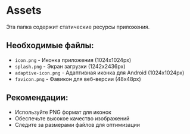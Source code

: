 # Assets

Эта папка содержит статические ресурсы приложения.

## Необходимые файлы:
- `icon.png` - Иконка приложения (1024x1024px)
- `splash.png` - Экран загрузки (1242x2436px)
- `adaptive-icon.png` - Адаптивная иконка для Android (1024x1024px)
- `favicon.png` - Фавикон для веб-версии (48x48px)

## Рекомендации:
- Используйте PNG формат для иконок
- Обеспечьте высокое качество изображений
- Следите за размерами файлов для оптимизации
